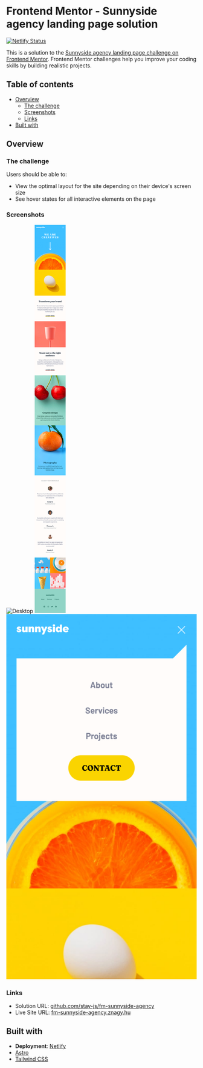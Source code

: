 # Frontend Mentor - Sunnyside agency landing page solution

[![Netlify Status](https://api.netlify.com/api/v1/badges/b91b0bfe-5510-4eaf-8f83-94799cb410d7/deploy-status)](https://app.netlify.com/sites/elaborate-starburst-2835e0/deploys)

This is a solution to the [Sunnyside agency landing page challenge on Frontend Mentor](https://www.frontendmentor.io/challenges/sunnyside-agency-landing-page-7yVs3B6ef). Frontend Mentor challenges help you improve your coding skills by building realistic projects.

## Table of contents

- [Overview](#overview)
  - [The challenge](#the-challenge)
  - [Screenshots](#screenshots)
  - [Links](#links)
- [Built with](#built-with)

## Overview

### The challenge

Users should be able to:

- View the optimal layout for the site depending on their device's screen size
- See hover states for all interactive elements on the page

### Screenshots

![Desktop](./screenshots/desktop.png)
![Mobile](./screenshots/mobile.png)
![Mobile Menu](./screenshots/mobile-menu.png)

### Links

- Solution URL: [github.com/stay-js/fm-sunnyside-agency](https://github.com/stay-js/fm-sunnyside-agency)
- Live Site URL: [fm-sunnyside-agency.znagy.hu](https://fm-sunnyside-agency.znagy.hu)

## Built with

- **Deployment**: [Netlify](https://www.netlify.com)
- [Astro](https://astro.build)
- [Tailwind CSS](https://tailwindcss.com)
